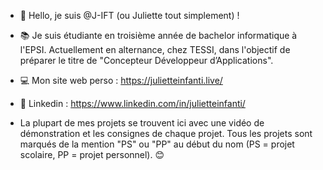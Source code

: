 - 👋 Hello, je suis @J-IFT (ou Juliette tout simplement) !

- 📚 Je suis étudiante en troisième année de bachelor informatique à l'EPSI. Actuellement en alternance, chez TESSI, dans l'objectif de préparer le titre de "Concepteur Développeur d’Applications".

- 💻 Mon site web perso : https://julietteinfanti.live/

- 📎 Linkedin : https://www.linkedin.com/in/julietteinfanti/

- La plupart de mes projets se trouvent ici avec une vidéo de démonstration et les consignes de chaque projet. 
Tous les projets sont marqués de la mention "PS" ou "PP" au début du nom (PS = projet scolaire, PP = projet personnel). 😊
